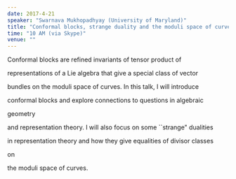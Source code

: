 ```yaml
---
date: 2017-4-21
speaker: "Swarnava Mukhopadhyay (University of Maryland)"
title: "Conformal blocks, strange duality and the moduli space of curves."
time: "10 AM (via Skype)"
venue: ""
---
```

Conformal blocks are refined invariants of tensor product of

representations of a Lie algebra that give a special class of vector

bundles on the moduli space of curves. In this talk, I will introduce

conformal blocks and explore connections to questions in algebraic

geometry

and representation theory. I will also focus on some ``strange" dualities

in representation theory and how they give equalities of divisor classes

on

the moduli space of curves.
